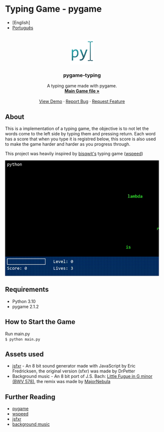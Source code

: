 # Typing Game - pygame 
* [English]
* [Português](README-ptBR.md)
<!-- PROJECT LOGO -->
<br />
<div align="center">
  <a href="https://github.com/Thinato/pygame-typing">
    <img src="assets/img/logo128.png" alt="Logo" width="80" height="80">
  </a>

  <h3 align="center">pygame-typing</h3>

  <p align="center">
    A typing game made with pygame.
    <br />
    <a href="https://github.com/Thinato/pygame-typing/blob/main/game.py"><strong>Main Game file »</strong></a>
    <br />
    <br />
    <a href="https://github.com/Thinato/pygame-typing/blob/main/demo/demo.gif">View Demo</a>
    ·
    <a href="https://github.com/Thinato/pygame-typing/issues">Report Bug</a>
    ·
    <a href="https://github.com/Thinato/pygame-typing/pulls">Request Feature</a>
  </p>
</div>


## About
This is a implementation of a typing game, the objective is to not let the words come to the left side by typing them and pressing return. Each word has a score that when you type it is registred below, this score is also used to make the game harder and harder as you progress through.

This project was heavily inspired by [bisqwit's](https://bisqwit.iki.fi/) typing game ([wspeed](https://bisqwit.iki.fi/wspeed/))

![gif demonstrating the game being played][demo]

## Requirements
* Python 3.10
* pygame 2.1.2

## How to Start the Game
Run main.py<br/>
`$ python main.py`

## Assets used
* [jsfxr](https://sfxr.me/) - An 8 bit sound generator made with JavaScript by Eric Fredricksen, the original version (sfxr) was made by DrPetter
* Background music - An 8 bit port of J.S. Bach: [Little Fugue in G minor (BWV 578)](https://www.youtube.com/watch?v=Bbox4oi6HjA), the remix was made by [MajorNebula](https://www.youtube.com/channel/UCyWw_f8wEU3PIEO2LaKgoUw)


## Further Reading
* [pygame](https://www.pygame.org/wiki/about)
* [wspeed](https://bisqwit.iki.fi/wspeed/)
* [jsfxr](https://sfxr.me/)
* [background music](https://www.youtube.com/watch?v=ZAwYwK4Ujas)




<!-- MARKDOWN LINKS & IMAGES -->
[demo]: demo/demo.gif
